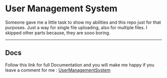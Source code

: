 # User Management System
Someone gave me a little task to show my abilities and this repo just for that purposes.
Just a way for single file uploading, also for multiple files.
I skipped other parts because, they are sooo boring.

***

## Docs
 Follow this link for full Documentation and you will make me happy if you leave a comment for me : [UserManagementSystem](https://gist.github.com/DapperBlondie/32072768824e620bd767d5f712cee8af)
